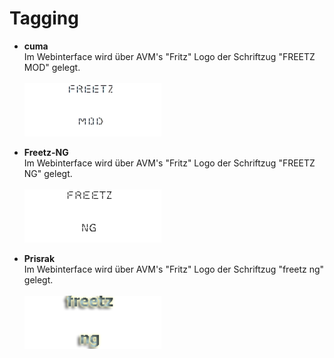 # Tagging

 * **cuma**<br>
   Im Webinterface wird über AVM's "Fritz" Logo der Schriftzug "FREETZ MOD" gelegt.<br><br>
   [![Tagging cuma](../screenshots/000-TAG_cuma_md.png)](../screenshots/000-TAG_cuma.png)
   
 * **Freetz-NG**<br>
   Im Webinterface wird über AVM's "Fritz" Logo der Schriftzug "FREETZ NG" gelegt.<br><br>
   [![Tagging Freetz-NG](../screenshots/000-TAG_freetz-ng_md.png)](../screenshots/000-TAG_freetz-ng.png)

 * **Prisrak**<br>
   Im Webinterface wird über AVM's "Fritz" Logo der Schriftzug "freetz ng" gelegt.<br><br>
   [![Tagging Prisrak](../screenshots/000-TAG_prisrak_md.png)](../screenshots/000-TAG_prisrak.png)

